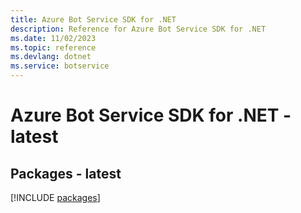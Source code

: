 ```yaml
---
title: Azure Bot Service SDK for .NET
description: Reference for Azure Bot Service SDK for .NET
ms.date: 11/02/2023
ms.topic: reference
ms.devlang: dotnet
ms.service: botservice
---
```

# Azure Bot Service SDK for .NET - latest
## Packages - latest
[!INCLUDE [packages](bot-service-index.md)]